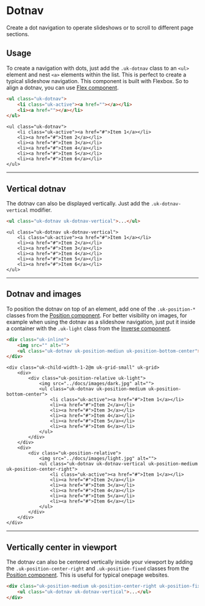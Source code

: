 # Dotnav

<p class="uk-text-lead">Create a dot navigation to operate slideshows or to scroll to different page sections.</p>

## Usage

To create a navigation with dots, just add the `.uk-dotnav` class to an `<ul>` element and nest `<a>` elements within the list. This is perfect to create a typical slideshow navigation. This component is built with Flexbox. So to align a dotnav, you can use [Flex component](flex.md).

```html
<ul class="uk-dotnav">
    <li class="uk-active"><a href=""></a></li>
    <li><a href=""></a></li>
</ul>
```

```example
<ul class="uk-dotnav">
    <li class="uk-active"><a href="#">Item 1</a></li>
    <li><a href="#">Item 2</a></li>
    <li><a href="#">Item 3</a></li>
    <li><a href="#">Item 4</a></li>
    <li><a href="#">Item 5</a></li>
    <li><a href="#">Item 6</a></li>
</ul>
```

***

## Vertical dotnav

The dotnav can also be displayed vertically. Just add the `.uk-dotnav-vertical` modifier.

```html
<ul class="uk-dotnav uk-dotnav-vertical">...</ul>
```

```example
<ul class="uk-dotnav uk-dotnav-vertical">
    <li class="uk-active"><a href="#">Item 1</a></li>
    <li><a href="#">Item 2</a></li>
    <li><a href="#">Item 3</a></li>
    <li><a href="#">Item 4</a></li>
    <li><a href="#">Item 5</a></li>
    <li><a href="#">Item 6</a></li>
</ul>
```


***

## Dotnav and images

To position the dotnav on top of an element, add one of the `.uk-position-*` classes from the [Position component](position.md). For better visibility on images, for example when using the dotnav as a slideshow navigation, just put it inside a container with the `.uk-light` class from the [Inverse component](inverse.md).

```html
<div class="uk-inline">
    <img src="" alt="">
    <ul class="uk-dotnav uk-position-mediun uk-position-bottom-center">...</ul>
</div>
```

```example
<div class="uk-child-width-1-2@m uk-grid-small" uk-grid>
    <div>
        <div class="uk-position-relative uk-light">
            <img src="../docs/images/dark.jpg" alt="">
            <ul class="uk-dotnav uk-position-medium uk-position-bottom-center">
                <li class="uk-active"><a href="#">Item 1</a></li>
                <li><a href="#">Item 2</a></li>
                <li><a href="#">Item 3</a></li>
                <li><a href="#">Item 4</a></li>
                <li><a href="#">Item 5</a></li>
                <li><a href="#">Item 6</a></li>
            </ul>
        </div>
    </div>
    <div>
        <div class="uk-position-relative">
            <img src="../docs/images/light.jpg" alt="">
            <ul class="uk-dotnav uk-dotnav-vertical uk-position-medium uk-position-center-right">
                <li class="uk-active"><a href="#">Item 1</a></li>
                <li><a href="#">Item 2</a></li>
                <li><a href="#">Item 3</a></li>
                <li><a href="#">Item 4</a></li>
                <li><a href="#">Item 5</a></li>
                <li><a href="#">Item 6</a></li>
            </ul>
        </div>
    </div>
</div>
```

***

## Vertically center in viewport

The dotnav can also be centered vertically inside your viewport by adding the `.uk-position-center-right` and `.uk-position-fixed` classes from the [Position component](position.md). This is useful for typical onepage websites.

```html
<div class="uk-position-medium uk-position-center-right uk-position-fixed">
    <ul class="uk-dotnav uk-dotnav-vertical">...</ul>
</div>
```
